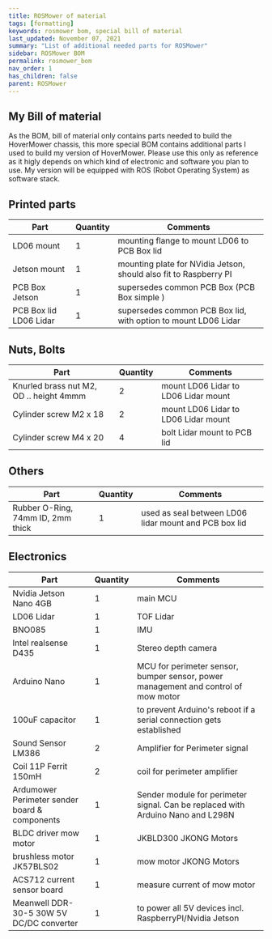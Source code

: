 ```yaml
---
title: ROSMower of material
tags: [formatting]
keywords: rosmower bom, special bill of material
last_updated: November 07, 2021
summary: "List of additional needed parts for ROSMower"
sidebar: ROSMower BOM
permalink: rosmower_bom
nav_order: 1
has_children: false
parent: ROSMower
---
```


## My Bill of material
As the BOM, bill of material only contains parts needed to build the HoverMower chassis, this more special BOM contains additional parts I used
to build my version of HoverMower. Please use this only as reference as it higly depends on which kind of electronic and software you plan to use. 
My version will be equipped with ROS (Robot Operating System) as software stack.

## Printed parts

| Part | Quantity | Comments |
|-------|--------|---------|
| LD06 mount | 1 | mounting flange to mount LD06 to PCB Box lid |
| Jetson mount | 1 | mounting plate for NVidia Jetson, should also fit to Raspberry PI |
| PCB Box Jetson | 1 | supersedes common PCB Box (PCB Box simple ) |
| PCB Box lid LD06 Lidar | 1 | supersedes common PCB Box lid, with option to mount LD06 Lidar |


## Nuts, Bolts

| Part | Quantity | Comments |
|-------|--------|---------|
| Knurled brass nut M2, OD .. height 4mmm | 2  | mount LD06 Lidar to LD06 Lidar mount  |
| Cylinder screw M2 x 18 | 2 | mount LD06 Lidar to LD06 Lidar mount | 
| Cylinder screw M4 x 20 | 4 | bolt Lidar mount to PCB lid |

## Others

| Part | Quantity | Comments |
|-------|--------|---------|
| Rubber O-Ring, 74mm ID, 2mm thick | 1 | used as seal between LD06 lidar mount and PCB box lid |

## Electronics
| Part | Quantity | Comments |
|-------|--------|---------|
| Nvidia Jetson Nano 4GB | 1 | main MCU |
| LD06 Lidar | 1 | TOF Lidar |
| BNO085 | 1 | IMU |
| Intel realsense D435 | 1 | Stereo depth camera |
| Arduino Nano | 1 | MCU for perimeter sensor, bumper sensor, power management and control of mow motor |
| 100uF capacitor | 1 | to prevent Arduino's reboot if a serial connection gets established |
| Sound Sensor LM386 | 2 | Amplifier for Perimeter signal |
| Coil 11P Ferrit 150mH | 2 | coil for perimeter amplifier | 
| Ardumower Perimeter sender board & components | 1 | Sender module for perimeter signal. Can be replaced with Arduino Nano and L298N  |
| BLDC driver mow motor | 1 | JKBLD300 JKONG Motors| 
| brushless motor JK57BLS02 | 1 | mow motor JKONG Motors |
| ACS712 current sensor board | 1 | measure current of mow motor |
| Meanwell DDR-30-5 30W 5V DC/DC converter | 1 | to power all 5V devices incl. RaspberryPI/Nvidia Jetson |